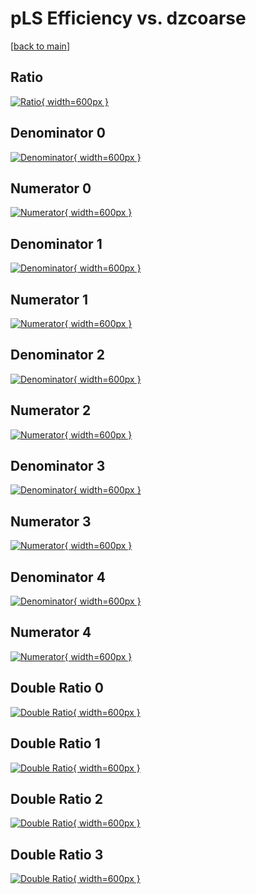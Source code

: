# pLS Efficiency vs. dzcoarse

[[back to main](./)]



## Ratio

[![Ratio](../mtv/var/pLS_xtr_0_1_eff_dzcoarse.png){ width=600px }](../mtv/var/pLS_xtr_0_1_eff_dzcoarse.pdf)

## Denominator 0

[![Denominator](../mtv/den/pLS_xtr_0_1_eff_dzcoarse_den0.png){ width=600px }](../mtv/den/pLS_xtr_0_1_eff_dzcoarse_den0.pdf)

## Numerator 0

[![Numerator](../mtv/num/pLS_xtr_0_1_eff_dzcoarse_num0.png){ width=600px }](../mtv/num/pLS_xtr_0_1_eff_dzcoarse_num0.pdf)

## Denominator 1

[![Denominator](../mtv/den/pLS_xtr_0_1_eff_dzcoarse_den1.png){ width=600px }](../mtv/den/pLS_xtr_0_1_eff_dzcoarse_den1.pdf)

## Numerator 1

[![Numerator](../mtv/num/pLS_xtr_0_1_eff_dzcoarse_num1.png){ width=600px }](../mtv/num/pLS_xtr_0_1_eff_dzcoarse_num1.pdf)

## Denominator 2

[![Denominator](../mtv/den/pLS_xtr_0_1_eff_dzcoarse_den2.png){ width=600px }](../mtv/den/pLS_xtr_0_1_eff_dzcoarse_den2.pdf)

## Numerator 2

[![Numerator](../mtv/num/pLS_xtr_0_1_eff_dzcoarse_num2.png){ width=600px }](../mtv/num/pLS_xtr_0_1_eff_dzcoarse_num2.pdf)

## Denominator 3

[![Denominator](../mtv/den/pLS_xtr_0_1_eff_dzcoarse_den3.png){ width=600px }](../mtv/den/pLS_xtr_0_1_eff_dzcoarse_den3.pdf)

## Numerator 3

[![Numerator](../mtv/num/pLS_xtr_0_1_eff_dzcoarse_num3.png){ width=600px }](../mtv/num/pLS_xtr_0_1_eff_dzcoarse_num3.pdf)

## Denominator 4

[![Denominator](../mtv/den/pLS_xtr_0_1_eff_dzcoarse_den4.png){ width=600px }](../mtv/den/pLS_xtr_0_1_eff_dzcoarse_den4.pdf)

## Numerator 4

[![Numerator](../mtv/num/pLS_xtr_0_1_eff_dzcoarse_num4.png){ width=600px }](../mtv/num/pLS_xtr_0_1_eff_dzcoarse_num4.pdf)

## Double Ratio 0

[![Double Ratio](../mtv/ratio/pLS_xtr_0_1_eff_dzcoarse_ratio0.png){ width=600px }](../mtv/ratio/pLS_xtr_0_1_eff_dzcoarse_ratio0.pdf)

## Double Ratio 1

[![Double Ratio](../mtv/ratio/pLS_xtr_0_1_eff_dzcoarse_ratio1.png){ width=600px }](../mtv/ratio/pLS_xtr_0_1_eff_dzcoarse_ratio1.pdf)

## Double Ratio 2

[![Double Ratio](../mtv/ratio/pLS_xtr_0_1_eff_dzcoarse_ratio2.png){ width=600px }](../mtv/ratio/pLS_xtr_0_1_eff_dzcoarse_ratio2.pdf)

## Double Ratio 3

[![Double Ratio](../mtv/ratio/pLS_xtr_0_1_eff_dzcoarse_ratio3.png){ width=600px }](../mtv/ratio/pLS_xtr_0_1_eff_dzcoarse_ratio3.pdf)

